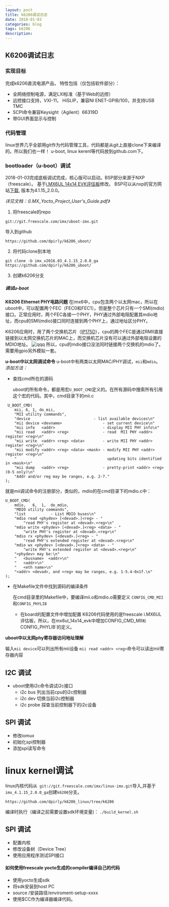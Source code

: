 ```yaml
---
layout: post
title: k6206调试日志
date: 2018-01-03
categories: blog
tags: k6206
description:
---
```


## K6206调试日志

### 实现目标
完成k6206直流电源产品， 特性包括（仅包括软件部分）：
* 全网络控制电源，满足LXI标准（基于Web的远控）
* 远控接口支持，VXI-11， HiSLIP，兼容NI ENET-GPIB/100，并支持USB TMC
* SCPI命令兼容Keysight（Agilent）66319D
* 带GUI界面显示与控制


### 代码管理
linux世界几乎全部用git作为代码管理工具，代码都是从git上直接clone下来编译的。所以我们也一样！ u-boot, linux kerenl等代码放到github.com下。


### bootloader（u-boot）调试
   2018-01-03完成底板调试完成，核心版可以启动。BSP部分来源于NXP（freescale）。 基于[i.MX6UL 14x14 EVK评估板](http://www.nxp.com/iMX6ULEVK)修改。
   BSP可以从nxp的官方网站[下载](https://www.nxp.com/support/developer-resources/run-time-software/linux-software-and-development-tools/embedded-linux-for-i.mx-applications-processors:IMXLINUX?tab=Design_Tools_Tab), 版本为4.1.15_2.0.0。

   *详见文档：《i.MX_Yocto_Project_User's_Guide.pdf》*

   1. 将freescale的repo
   ```
   git://git.freescale.com/imx/uboot-imx.git
   ```
   导入到github
   ```
   https://github.com/dpirly/k6206_uboot/
   ```

   2. 将代码clone到本地
   ```
   git clone -b imx_v2016.03_4.1.15_2.0.0_ga https://github.com/dpirly/k6206_uboot/
   ```

   3. 创建k6206分支

##### 调试u-boot

   **K6206 Ethernet PHY电路问题**
   在imx6中，cpu包含两个以太网mac，所以在uboot中，可以配置两个FEC（FEC0和FEC1）。但是整个芯片只有一个SMI(mdio)接口。正常应用时，两个FEC各接一个PHY，PHY通过外部电阻配置其mdio地址，而cpu的SMI(mdio)接口同时连接到两个PHY上，通过地址区分PHY。

   K6206应用时，用了两个交换机芯片（[IP175D](http://www.icplus.com.tw/pp-IP175D.html)），cpu的两个FEC是通过RMII直接链接到以太网交换机芯片的MAC上，而交换机芯片没有可以通过外部电阻设置的MDIO地址。
   ![qqq](http://www.icplus.com.tw/images/IP175C_FIG1.gif "IP175D典型应用")
   所以，cpu的mdio接口没法同时链接两个交换机的mdio了。需要用gpio另外模拟一套。

   **u-boot中以太网调试命令**
   u-boot中有两类以太网MAC/PHY调试，`mii`和`mdio`。
   *添加方法：*

* 查找cmd所在的源码

  uboot的所有命令，都是用宏`U_BOOT_CMD`定义的。在所有源码中搜索所有引用这个宏的代码。其中，cmd目录下的mii.c

```
 U_BOOT_CMD(
	mii, 6, 1, do_mii,
	"MII utility commands",
	"device                            - list available devices\n"
	"mii device <devname>                  - set current device\n"
	"mii info   <addr>                     - display MII PHY info\n"
	"mii read   <addr> <reg>               - read  MII PHY <addr> register <reg>\n"
	"mii write  <addr> <reg> <data>        - write MII PHY <addr> register <reg>\n"
	"mii modify <addr> <reg> <data> <mask> - modify MII PHY <addr> register <reg>\n"
	"                                        updating bits identified in <mask>\n"
	"mii dump   <addr> <reg>               - pretty-print <addr> <reg> (0-5 only)\n"
	"Addr and/or reg may be ranges, e.g. 2-7."
);
```
就是mii调试命令的注册部分，类似的，mdio的在cmd目录下的mdio.c中：
```
U_BOOT_CMD(
	mdio,	6,	1,	do_mdio,
	"MDIO utility commands",
	"list			- List MDIO buses\n"
	"mdio read <phydev> [<devad>.]<reg> - "
		"read PHY's register at <devad>.<reg>\n"
	"mdio write <phydev> [<devad>.]<reg> <data> - "
		"write PHY's register at <devad>.<reg>\n"
	"mdio rx <phydev> [<devad>.]<reg> - "
		"read PHY's extended register at <devad>.<reg>\n"
	"mdio wx <phydev> [<devad>.]<reg> <data> - "
		"write PHY's extended register at <devad>.<reg>\n"
	"<phydev> may be:\n"
	"   <busname>  <addr>\n"
	"   <addr>\n"
	"   <eth name>\n"
	"<addr> <devad>, and <reg> may be ranges, e.g. 1-5.4-0x1f.\n"
);
```

* 在Makefile文件中找到源码的编译条件

    在cmd目录里的Makefile中，要编译mii.o和mdio.o需要定义
    `CONFIG_CMD_MII`和`CONFIG_PHYLIB`

    * 在board的配置文件中增加配置
    K6206代码使用的是freescale i.MX6UL评估板，所以，在mx6ul_14x14_evk中增加CONFIG_CMD_MII`和`CONFIG_PHYLIB`的定义。

**uboot中以太网phy寄存器访问地址理解**

   输入`mii device`可以列出所有mii设备
   `mii read <addr> <reg>`命令可以读出mii寄存器内容


## I2C 调试
- uboot使用i2c命令调试i2c接口
	- i2c bus 列出当前cpu的i2c控制器
	- i2c dev 切换当前i2c控制器
	- i2c probe 探查当前控制器下的i2c设备


## SPI 调试
* 修改iomux
* 初始化spi控制器
* 添加spi读写命令


# linux kernel调试
linux内核代码从``` git://git.freescale.com/imx/linux-imx.git```导入,并基于```imx_4.1.15_2.0.0_ga```创建```k6206```分支。
```
https://github.com/dpirly/k6206_linux/tree/k6206
```
编译时执行（编译之前需要设置sdk环境变量)：
```./build_kernel.sh```

## SPI 调试
* 配置内核
* 修改设备树（Device Tree）
* 使用应用程序测试SPI接口

#### 如何使用freescale yocto生成的compiler编译自己的代码
* 使用yocto生成sdk
* 将sdk安装到host PC
* source /安装路径/enviroment-setup-xxxx
* 使用$CC作为编译器编译代码。
